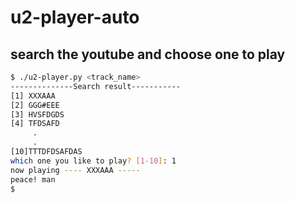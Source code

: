 # u2-player-auto

## search the youtube and choose one to play

```sh
$ ./u2-player.py <track_name>
--------------Search result-----------
[1] XXXAAA
[2] GGG#EEE
[3] HVSFDGDS
[4] TFDSAFD
     .
     .
[10]TTTDFDSAFDAS
which one you like to play? [1-10]: 1
now playing ---- XXXAAA -----
peace! man
$ 
```
